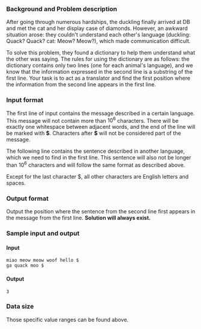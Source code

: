 ### Background and Problem description

After going through numerous hardships, the duckling finally arrived at DB and met the cat and her display case of diamonds. However, an awkward situation arose: they couldn't understand each other's language (duckling: Quack? Quack?  cat: Meow? Meow?), which made communication difficult.

To solve this problem, they found a dictionary to help them understand what the other was saying. The rules for using the dictionary are as follows: the dictionary contains only two lines (one for each animal's language), and we know that the information expressed in the second line is a substring of the first line. Your task is to act as a translator and find the first position where the information from the second line appears in the first line.

### Input format

The first line of input contains the message described in a certain language. This message will not contain more than $10^6$ characters. There will be exactly one whitespace between adjacent words, and the end of the line will be marked with **\$**. Characters after **\$** will not be considered part of the message.

The following line contains the sentence described in another language, which we need to find in the first line. This sentence will also not be longer than $10^6$ characters and will follow the same format as described above.

Except for the last character \$, all other characters are English letters and spaces.

### Output format

Output the position where the sentence from the second line first appears in the message from the first line.
**Solution will always exist.**

### Sample input and output

#### Input

```in
miao meow meow woof hello $
ga quack moo $
```

#### Output

```out
3
```

### Data size

Those specific value ranges can be found above.
